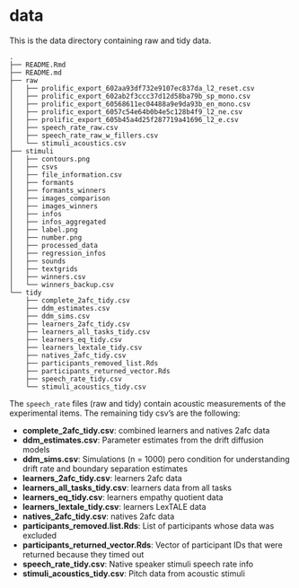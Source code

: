 
# data

This is the data directory containing raw and tidy data.

    .
    ├── README.Rmd
    ├── README.md
    ├── raw
    │   ├── prolific_export_602aa93df732e9107ec837da_l2_reset.csv
    │   ├── prolific_export_602ab2f3ccc37d12d58ba79b_sp_mono.csv
    │   ├── prolific_export_60568611ec04488a9e9da93b_en_mono.csv
    │   ├── prolific_export_6057c54e64b0b4e5c128b4f9_l2_ne.csv
    │   ├── prolific_export_605b45a4d25f287719a41696_l2_e.csv
    │   ├── speech_rate_raw.csv
    │   ├── speech_rate_raw_w_fillers.csv
    │   └── stimuli_acoustics.csv
    ├── stimuli
    │   ├── contours.png
    │   ├── csvs
    │   ├── file_information.csv
    │   ├── formants
    │   ├── formants_winners
    │   ├── images_comparison
    │   ├── images_winners
    │   ├── infos
    │   ├── infos_aggregated
    │   ├── label.png
    │   ├── number.png
    │   ├── processed_data
    │   ├── regression_infos
    │   ├── sounds
    │   ├── textgrids
    │   ├── winners.csv
    │   └── winners_backup.csv
    └── tidy
        ├── complete_2afc_tidy.csv
        ├── ddm_estimates.csv
        ├── ddm_sims.csv
        ├── learners_2afc_tidy.csv
        ├── learners_all_tasks_tidy.csv
        ├── learners_eq_tidy.csv
        ├── learners_lextale_tidy.csv
        ├── natives_2afc_tidy.csv
        ├── participants_removed_list.Rds
        ├── participants_returned_vector.Rds
        ├── speech_rate_tidy.csv
        └── stimuli_acoustics_tidy.csv

The `speech_rate` files (raw and tidy) contain acoustic measurements of
the experimental items. The remaining tidy csv’s are the following:

- **complete_2afc_tidy.csv**: combined learners and natives 2afc data
- **ddm_estimates.csv**: Parameter estimates from the drift diffusion
  models
- **ddm_sims.csv**: Simulations (n = 1000) pero condition for
  understanding drift rate and boundary separation estimates
- **learners_2afc_tidy.csv**: learners 2afc data
- **learners_all_tasks_tidy.csv**: learners data from all tasks
- **learners_eq_tidy.csv**: learners empathy quotient data
- **learners_lextale_tidy.csv**: learners LexTALE data
- **natives_2afc_tidy.csv**: natives 2afc data
- **participants_removed.list.Rds**: List of participants whose data was
  excluded
- **participants_returned_vector.Rds**: Vector of participant IDs that
  were returned because they timed out
- **speech_rate_tidy.csv**: Native speaker stimuli speech rate info
- **stimuli_acoustics_tidy.csv**: Pitch data from acoustic stimuli
